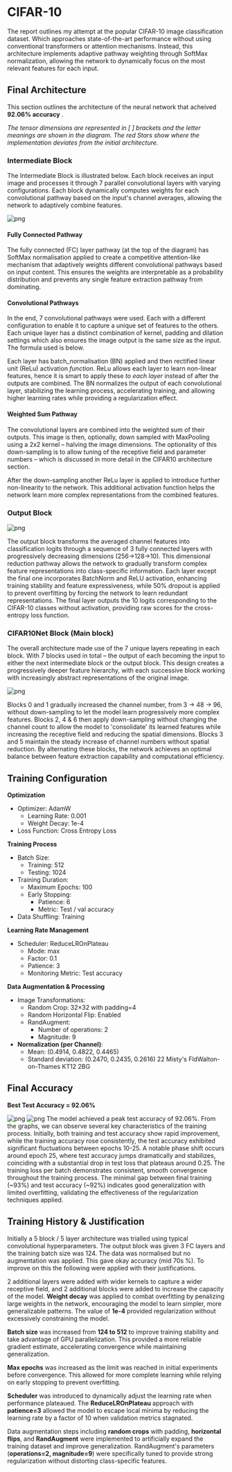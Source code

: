 # CIFAR-10 

The report outlines my attempt at the popular CIFAR-10 image classification dataset. Which approaches state-of-the-art performance without using conventional transformers or attention mechanisms. Instead, this architecture implements adaptive pathway weighting through SoftMax normalization, allowing the network to dynamically focus on the most relevant features for each input.


## Final Architecture

This section outlines the architecture of the neural network that acheived **92.06% accuracy** . 

_The tensor dimensions are represented in \[ \] brackets and the letter meanings are shown in the diagram. The red Stars show where the implementation deviates from the initial architecture._

### Intermediate Block

The Intermediate Block is illustrated below. Each block receives an input image and processes it through 7 parallel convolutional layers with varying configurations. Each block dynamically computes weights for each convolutional pathway based on the input's channel averages, allowing the network to adaptively combine features.

![png](img/intermediate_block.png)

#### Fully Connected Pathway

The fully connected (FC) layer pathway (at the top of the diagram) has SoftMax normalisation applied to create a competitive attention-like mechanism that adaptively weights different convolutional pathways based on input content. This ensures the weights are interpretable as a probability distribution and prevents any single feature extraction pathway from dominating.

#### Convolutional Pathways

In the end, 7 convolutional pathways were used. Each with a different configuration to enable it to capture a unique set of features to the others. Each unique layer has a distinct combination of kernel, padding and dilation settings which also ensures the image output is the same size as the input. The formula used is below.

Each layer has batch_normalisation (BN) applied and then rectified linear unit (ReLu) activation _function_. ReLu allows each layer to learn non-linear features, hence it is smart to apply these _to each layer_ instead of after the outputs are combined. The BN normalizes the output of each convolutional layer, stabilizing the learning process, accelerating training, and allowing higher learning rates while providing a regularization effect.

#### Weighted Sum Pathway

The convolutional layers are combined into the weighted sum of their outputs. This image is then, optionally, down sampled with MaxPooling using a 2x2 kernel – halving the image dimensions. The optionality of this down-sampling is to allow tuning of the receptive field and parameter numbers – which is discussed in more detail in the CIFAR10 architecture section.

After the down-sampling another ReLu layer is applied to introduce further non-linearity to the network. This additional activation function helps the network learn more complex representations from the combined features.

### Output Block

![png](img/output_block.png)

The output block transforms the averaged channel features into classification logits through a sequence of 3 fully connected layers with progressively decreasing dimensions (256→128→10). This dimensional reduction pathway allows the network to gradually transform complex feature representations into class-specific information. Each layer except the final one incorporates BatchNorm and ReLU activation, enhancing training stability and feature expressiveness, while 50% dropout is applied to prevent overfitting by forcing the network to learn redundant representations. The final layer outputs the 10 logits corresponding to the CIFAR-10 classes without activation, providing raw scores for the cross-entropy loss function.

### CIFAR10Net Block (Main block)

The overall architecture made use of the 7 unique layers repeating in each block. With 7 blocks used in total – the output of each becoming the input to either the next intermediate block or the output block. This design creates a progressively deeper feature hierarchy, with each successive block working with increasingly abstract representations of the original image.

![png](img/main_block.png)

Blocks 0 and 1 gradually increased the channel number, from 3 -> 48 -> 96, without down-sampling to let the model learn progressively more complex features. Blocks 2, 4 & 6 then apply down-sampling without changing the channel count to allow the model to 'consolidate' its learned features while increasing the receptive field and reducing the spatial dimensions. Blocks 3 and 5 maintain the steady increase of channel numbers without spatial reduction. By alternating these blocks, the network achieves an optimal balance between feature extraction capability and computational efficiency.

## Training Configuration

**Optimization**

- Optimizer: AdamW
  - Learning Rate: 0.001
  - Weight Decay: 1e-4
- Loss Function: Cross Entropy Loss

**Training Process**

- Batch Size:
  - Training: 512
  - Testing: 1024
- Training Duration:
  - Maximum Epochs: 100
  - Early Stopping:
    - Patience: 6
    - Metric: Test / val accuracy
- Data Shuffling: Training

**Learning Rate Management**

- Scheduler: ReduceLROnPlateau
  - Mode: max
  - Factor: 0.1
  - Patience: 3
  - Monitoring Metric: Test accuracy

**Data Augmentation & Processing**

- Image Transformations:
  - Random Crop: 32×32 with padding=4
  - Random Horizontal Flip: Enabled
  - RandAugment:
    - Number of operations: 2
    - Magnitude: 9
- **Normalization (per Channel)**:
  - Mean: (0.4914, 0.4822, 0.4465)
  - Standard deviation: (0.2470, 0.2435, 0.2616)
22 Misty's FldWalton-on-Thames KT12 2BG
## Final Accuracy
**Best Test Accuracy = 92.06%**

![png](img/learning_curves.png)
![png](img/batch_losses.png)
The model achieved a peak test accuracy of 92.06%. From the graphs, we can observe several key characteristics of the training process. Initially, both training and test accuracy show rapid improvement, while the training accuracy rose consistently, the test accuracy exhibited significant fluctuations between epochs 10-25. A notable phase shift occurs around epoch 25, where test accuracy jumps dramatically and stabilizes, coinciding with a substantial drop in test loss that plateaus around 0.25. The training loss per batch demonstrates consistent, smooth convergence throughout the training process. The minimal gap between final training (~93%) and test accuracy (~92%) indicates good generalization with limited overfitting, validating the effectiveness of the regularization techniques applied.
## Training History & Justification

Initially a 5 block / 5 layer architecture was trialled using typical convolutional hyperparameters. The output block was given 3 FC layers and the training batch size was 124. The data was normalised but no augmentation was applied. This gave okay accuracy (mid 70s %). To improve on this the following were applied with their justifications.

2 additional layers were added with wider kernels to capture a wider receptive field, and 2 additional blocks were added to increase the capacity of the model. **Weight decay** was applied to combat overfitting by penalizing large weights in the network, encouraging the model to learn simpler, more generalizable patterns. The value of **1e-4** provided regularization without excessively constraining the model.

**Batch size** was increased from **124 to 512** to improve training stability and take advantage of GPU parallelization. This provided a more reliable gradient estimate, accelerating convergence while maintaining generalization.

**Max epochs** was increased as the limit was reached in initial experiments before convergence. This allowed for more complete learning while relying on early stopping to prevent overfitting.

**Scheduler** was introduced to dynamically adjust the learning rate when performance plateaued. The **ReduceLROnPlateau** approach with **patience=3** allowed the model to escape local minima by reducing the learning rate by a factor of 10 when validation metrics stagnated.

Data augmentation steps including **random crops** with padding, **horizontal flips**, and **RandAugment** were implemented to artificially expand the training dataset and improve generalization. RandAugment's parameters (**operations=2, magnitude=9**) were specifically tuned to provide strong regularization without distorting class-specific features.



